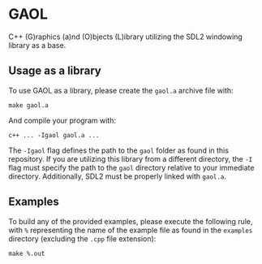 # GAOL

C++ (G)raphics (a)nd (O)bjects (L)ibrary utilizing the SDL2 windowing library as a base.

## Usage as a library

To use GAOL as a library, please create the `gaol.a` archive file with:

```
make gaol.a
```

And compile your program with:

```
c++ ... -Igaol gaol.a ...
```

The `-Igaol` flag defines the path to the `gaol` folder as found in this repository.
If you are utilizing this library from a different directory, the `-I` flag must
specify the path to the `gaol` directory relative to your immediate directory.
Additionally, SDL2 must be properly linked with `gaol.a`.

## Examples

To build any of the provided examples, please execute the following rule, with `%` representing
the name of the example file as found in the `examples` directory (excluding the `.cpp` file extension):

```
make %.out
```
